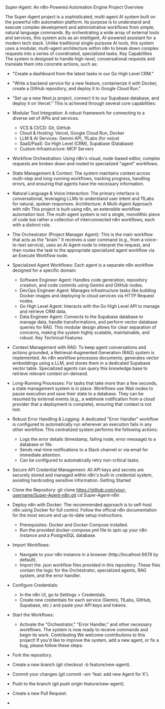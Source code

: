 Super-Agent: An n8n-Powered Automation Engine
Project Overview

The Super-Agent project is a sophisticated, multi-agent AI system built on the powerful n8n automation platform. Its purpose is to understand and execute complex development and administrative workflows from simple, natural language commands. By orchestrating a wide array of external tools and services, this system acts as an intelligent, AI-powered assistant for a modern tech stack.
Unlike traditional single-purpose AI tools, this system uses a modular, multi-agent architecture within n8n to break down complex requests into a series of coordinated, specialized tasks.
Key Capabilities
The system is designed to handle high-level, conversational requests and translate them into concrete actions, such as:
 * "Create a dashboard from the latest tasks in our Go High Level CRM."
 * "Write a backend service for a new feature, containerize it with Docker, create a GitHub repository, and deploy it to Google Cloud Run."
 * "Set up a new Next.js project, connect it to our Supabase database, and deploy it on Vercel."
This is achieved through several core capabilities:
 * Modular Tool Integration: A robust framework for connecting to a diverse set of APIs and services.
   * VCS & CI/CD: Git, GitHub
   * Cloud & Hosting: Vercel, Google Cloud Run, Docker
   * LLM & AI Services: Gemini API, 11Labs (for voice)
   * SaaS/PaaS: Go High Level (CRM), Supabase (Database)
   * Custom Infrastructure: MCP Servers
 * Workflow Orchestration: Using n8n's visual, node-based editor, complex requests are broken down and routed to specialized "agent" workflows.
 * State Management & Context: The system maintains context across multi-step and long-running workflows, tracking progress, handling errors, and ensuring that agents have the necessary information.
 * Natural Language & Voice Interaction: The primary interface is conversational, leveraging LLMs to understand user intent and 11Labs for natural, spoken responses.
Architecture: A Multi-Agent Approach with n8n
This project is built using n8n, an extensible workflow automation tool. The multi-agent system is not a single, monolithic piece of code but rather a collection of interconnected n8n workflows, each with a distinct role.
 * The Orchestrator (Project Manager Agent): This is the main workflow that acts as the "brain." It receives a user command (e.g., from a voice-to-text service), uses an AI Agent node to interpret the request, and then routes the task to the appropriate specialized agent workflow via an Execute Workflow node.
 * Specialized Agent Workflows: Each agent is a separate n8n workflow designed for a specific domain:
   * Software Engineer Agent: Handles code generation, repository creation, and code commits using Gemini and GitHub nodes.
   * DevOps Engineer Agent: Manages infrastructure tasks like building Docker images and deploying to cloud services via HTTP Request nodes.
   * Go High Level Agent: Interacts with the Go High Level API to manage and retrieve CRM data.
   * Data Engineer Agent: Connects to the Supabase database to manage data, handle transformations, and perform vector database queries for RAG.
This modular design allows for clear separation of concerns, making the system highly scalable, maintainable, and robust.
Key Technical Features
 * Context Management with RAG: To keep agent conversations and actions grounded, a Retrieval-Augmented Generation (RAG) system is implemented. An n8n workflow processes documents, generates vector embeddings using a LLM, and stores them in a dedicated Supabase vector table. Specialized agents can query this knowledge base to retrieve relevant context on-demand.
 * Long-Running Processes: For tasks that take more than a few seconds, a state management system is in place. Workflows use Wait nodes to pause execution and save their state to a database. They can be resumed by external events (e.g., a webhook notification from a cloud provider that a deployment is complete), ensuring that context is not lost.
 * Robust Error Handling & Logging: A dedicated "Error Handler" workflow is configured to automatically run whenever an execution fails in any other workflow. This centralized system performs the following actions:
   * Logs the error details (timestamp, failing node, error message) to a database or file.
   * Sends real-time notifications to a Slack channel or via email for immediate attention.
   * Can be configured to automatically retry non-critical tasks.
 * Secure API Credential Management: All API keys and secrets are securely stored and managed within n8n's built-in credential system, avoiding hardcoding sensitive information.
Getting Started
 * Clone the Repository:
   git clone https://github.com/your-username/Super-Agent-n8n.git
cd Super-Agent-n8n

 * Deploy n8n with Docker:
   The recommended approach is to self-host n8n using Docker for full control. Follow the official n8n documentation for the most secure and up-to-date setup instructions.
   * Prerequisites: Docker and Docker Compose installed.
   * Run the provided docker-compose.yml file to spin up your n8n instance and a PostgreSQL database.
 * Import Workflows:
   * Navigate to your n8n instance in a browser (http://localhost:5678 by default).
   * Import the .json workflow files provided in this repository. These files contain the logic for the Orchestrator, specialized agents, RAG system, and the error handler.
 * Configure Credentials:
   * In the n8n UI, go to Settings > Credentials.
   * Create new credentials for each service (Gemini, 11Labs, GitHub, Supabase, etc.) and paste your API keys and tokens.
 * Start the Workflows:
   * Activate the "Orchestrator," "Error Handler," and other necessary workflows. The system is now ready to receive commands and begin its work.
Contributing
We welcome contributions to this project! If you'd like to improve the system, add a new agent, or fix a bug, please follow these steps:
 * Fork the repository.
 * Create a new branch (git checkout -b feature/new-agent).
 * Commit your changes (git commit -am 'feat: add new Agent for X').
 * Push to the branch (git push origin feature/new-agent).
 * Create a new Pull Request.
 * 
